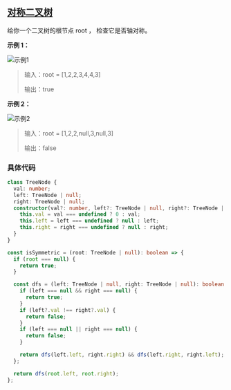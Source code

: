 ## [对称二叉树](https://leetcode.cn/problems/symmetric-tree/description/?envType=study-plan-v2&envId=top-interview-150)

给你一个二叉树的根节点 root ， 检查它是否轴对称。

**示例 1：**

![示例1](https://pic.leetcode.cn/1698026966-JDYPDU-image.png)

> 输入：root = [1,2,2,3,4,4,3]
>
> 输出：true

**示例 2：**

![示例2](https://pic.leetcode.cn/1698027008-nPFLbM-image.png)

> 输入：root = [1,2,2,null,3,null,3]
>
> 输出：false

### 具体代码

```typescript
class TreeNode {
  val: number;
  left: TreeNode | null;
  right: TreeNode | null;
  constructor(val?: number, left?: TreeNode | null, right?: TreeNode | null) {
    this.val = val === undefined ? 0 : val;
    this.left = left === undefined ? null : left;
    this.right = right === undefined ? null : right;
  }
}

const isSymmetric = (root: TreeNode | null): boolean => {
  if (root === null) {
    return true;
  }

  const dfs = (left: TreeNode | null, right: TreeNode | null): boolean => {
    if (left === null && right === null) {
      return true;
    }
    if (left?.val !== right?.val) {
      return false;
    }
    if (left === null || right === null) {
      return false;
    }

    return dfs(left.left, right.right) && dfs(left.right, right.left);
  };

  return dfs(root.left, root.right);
};
```

